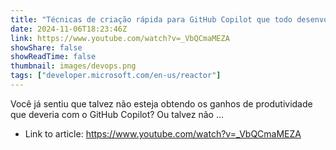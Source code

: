```yaml
---
title: "Técnicas de criação rápida para GitHub Copilot que todo desenvolvedor deve conhecer"
date: 2024-11-06T18:23:46Z
link: https://www.youtube.com/watch?v=_VbQCmaMEZA
showShare: false
showReadTime: false
thumbnail: images/devops.png
tags: ["developer.microsoft.com/en-us/reactor"]
---
```

Você já sentiu que talvez não esteja obtendo os ganhos de produtividade que deveria com o GitHub Copilot? Ou talvez não ...

- Link to article: https://www.youtube.com/watch?v=_VbQCmaMEZA